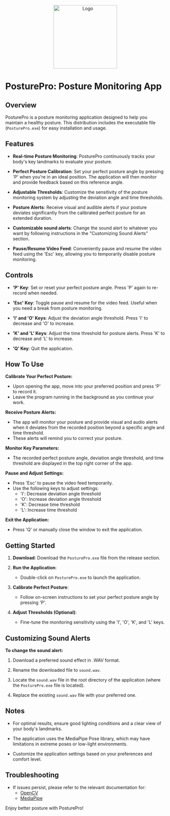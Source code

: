<p align="center">
  <img src="https://github.com/AnuronDutta/PosturePro/assets/62471257/c2cebcf1-dac9-4519-b4b7-3bf7c5c23dc3" alt="Logo" height=200></a>
</p>

# PosturePro: Posture Monitoring App



## Overview

PosturePro is a posture monitoring application designed to help you maintain a healthy posture. This distribution includes the executable file (`PosturePro.exe`) for easy installation and usage.

## Features

- **Real-time Posture Monitoring**: PosturePro continuously tracks your body's key landmarks to evaluate your posture.

- **Perfect Posture Calibration**: Set your perfect posture angle by pressing 'P' when you're in an ideal position. The application will then monitor and provide feedback based on this reference angle.

- **Adjustable Thresholds**: Customize the sensitivity of the posture monitoring system by adjusting the deviation angle and time thresholds.

- **Posture Alerts**: Receive visual and audible alerts if your posture deviates significantly from the calibrated perfect posture for an extended duration.

- **Customizable sound alerts**: Change the sound alert to whatever you want by following instructions in the "Customizing Sound Alerts" section.

- **Pause/Resume Video Feed**: Conveniently pause and resume the video feed using the 'Esc' key, allowing you to temporarily disable posture monitoring.

## Controls

- **'P' Key**: Set or reset your perfect posture angle. Press 'P' again to re-record when needed.

- **'Esc' Key**: Toggle pause and resume for the video feed. Useful when you need a break from posture monitoring.

- **'I' and 'O' Keys**: Adjust the deviation angle threshold. Press 'I' to decrease and 'O' to increase.

- **'K' and 'L' Keys**: Adjust the time threshold for posture alerts. Press 'K' to decrease and 'L' to increase.

- **'Q' Key**: Quit the application.

## How To Use

**Calibrate Your Perfect Posture:**

- Upon opening the app, move into your preferred position and press 'P' to record it.
- Leave the program running in the background as you continue your work.

**Receive Posture Alerts:**

- The app will monitor your posture and provide visual and audio alerts when it deviates from the recorded position beyond a specific angle and time threshold.
- These alerts will remind you to correct your posture.

**Monitor Key Parameters:**

- The recorded perfect posture angle, deviation angle threshold, and time threshold are displayed in the top right corner of the app.

**Pause and Adjust Settings:**

- Press 'Esc' to pause the video feed temporarily.
- Use the following keys to adjust settings:
  - 'I': Decrease deviation angle threshold
  - 'O': Increase deviation angle threshold
  - 'K': Decrease time threshold
  - 'L': Increase time threshold

**Exit the Application:**

- Press 'Q' or manually close the window to exit the application.
## Getting Started

1. **Download**: Download the `PosturePro.exe` file from the release section.

2. **Run the Application**:
   - Double-click on `PosturePro.exe` to launch the application.

3. **Calibrate Perfect Posture**:
   - Follow on-screen instructions to set your perfect posture angle by pressing 'P'.

4. **Adjust Thresholds (Optional)**:
   - Fine-tune the monitoring sensitivity using the 'I', 'O', 'K', and 'L' keys.

## Customizing Sound Alerts
**To change the sound alert:**

1. Download a preferred sound effect in .WAV format.
   
2. Rename the downloaded file to `sound.wav`.

3. Locate the `sound.wav` file in the root directory of the application (where the `PosturePro.exe` file is located).

4. Replace the existing `sound.wav` file with your preferred one.

## Notes

- For optimal results, ensure good lighting conditions and a clear view of your body's landmarks.

- The application uses the MediaPipe Pose library, which may have limitations in extreme poses or low-light environments.

- Customize the application settings based on your preferences and comfort level.


## Troubleshooting

- If issues persist, please refer to the relevant documentation for:
  - [OpenCV](https://docs.opencv.org/4.x/index.html)
  - [MediaPipe](https://mediapipe.dev/)


Enjoy better posture with PosturePro!
